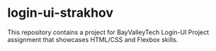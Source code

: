 # login-ui-strakhov

This repository contains a project for BayValleyTech Login-UI Project assignment that showcases HTML/CSS and Flexbox skills.